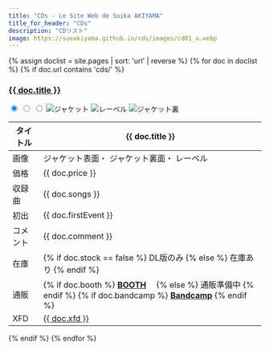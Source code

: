 ```yaml
---
title: "CDs - Le Site Web de Suika AKIYAMA"
title_for_header: "CDs"
description: "CDリスト"
image: https://sueakiyama.github.io/cds/images/cd01_a.webp
---
```

<div>
{% assign doclist = site.pages | sort: 'url' | reverse %}
  {% for doc in doclist %}
    {% if doc.url contains 'cds/' %}
      <style>
        @media screen and (min-width:450px){
          #{{ doc.name | remove: '.md' }}_jacket_b:checked ~ img.cds-first-image {
            width:0%;
            transition: all 1s;
            position: absolute;
          }
          #{{ doc.name | remove: '.md' }}_jacket_c:checked ~ img.cds-first-image {
            width:0%;
            transition: all 1s;
            position: absolute;
          }
          #{{ doc.name | remove: '.md' }}_jacket_c:checked ~ .cds-third-image {
            width:0%;
            transition: all 1s;
            position: absolute;
            transition-delay: 0.5s;
          }
          #{{ doc.name | remove: '.md' }}_jacket_c:checked ~ .cds-second-image {
            transform: rotate(720deg);
            transition: all 1.5s;
            transition-delay: 1s;
          }
        }
        @media screen and (max-width:450px){
          #{{ doc.name | remove: '.md' }}_jacket_b:checked ~ img.cds-first-image {
            opacity: 0;
            transition: all 1s;
            position: absolute;
          }
          #{{ doc.name | remove: '.md' }}_jacket_c:checked ~ img.cds-first-image {
            opacity: 0;
            transition: all 1s;
            position: absolute;
          }
          #{{ doc.name | remove: '.md' }}_jacket_c:checked ~ .cds-third-image {
            opacity: 0;
            transition: all 1s;
            position: absolute;
            transition-delay: 0.5s;
          }
          #{{ doc.name | remove: '.md' }}_jacket_c:checked ~ .cds-second-image {
            transform: rotate(720deg);
            transition: all 1.5s;
            transition-delay: 1s;
          }
        }
      </style>
      <a href="{{ doc.url | remove: '.html' }}"><h3 id="{{ doc.title }}">{{ doc.title }}</h3></a>
      <div class="song-block">
        <div class="cds-float-left">
          <input type="radio" name="{{ doc.name | remove: '.md' }}_select" id="{{ doc.name | remove: '.md' }}_jacket_a" class="non" checked>
          <input type="radio" name="{{ doc.name | remove: '.md' }}_select" id="{{ doc.name | remove: '.md' }}_jacket_b" class="non">
          <input type="radio" name="{{ doc.name | remove: '.md' }}_select" id="{{ doc.name | remove: '.md' }}_jacket_c" class="non">
          <img src="https://sueakiyama.github.io/cds/images/{{ doc.name | remove: '.md' }}_a.webp" alt="ジャケット" class="cds-first-image cds-images">
          <img src="https://sueakiyama.github.io/cds/images/{{ doc.name | remove: '.md' }}_c.webp" alt="レーベル" class="cds-second-image cds-images">
          <img src="https://sueakiyama.github.io/cds/images/{{ doc.name | remove: '.md' }}_b.webp" alt="ジャケット裏" class="cds-third-image cds-images">
        </div>
        <table class="cds-float-right">
          <thead>
            <tr>
              <th>タイトル</th>
              <th>{{ doc.title }}</th>
            </tr>
          </thead>
          <tbody>
            <tr>
              <td>画像</td>
              <td>
                <label for="{{ doc.name | remove: '.md' }}_jacket_a"><a>ジャケット表面</a></label>・
                <label for="{{ doc.name | remove: '.md' }}_jacket_b"><a>ジャケット裏面</a></label>・
                <label for="{{ doc.name | remove: '.md' }}_jacket_c"><a>レーベル</a></label>
              </td>
            </tr>
            <tr>
              <td>価格</td>
              <td>{{ doc.price }}</td>
            </tr>
            <tr>
              <td>収録曲</td>
              <td>{{ doc.songs }}</td>
            </tr>
            <tr>
              <td>初出</td>
              <td>{{ doc.firstEvent }}</td>
            </tr>
            <tr>
              <td>コメント</td>
              <td>{{ doc.comment }}</td>
            </tr>
            <tr>
              <td>在庫</td>
              <td>
                {% if doc.stock == false %}
                DL版のみ
                {% else %}
                在庫あり
                {% endif %}
              </td>
            </tr>
            <tr>
              <td>通販</td>
              <td>
                {% if doc.booth %}
                <a href="https://sueakiyama.booth.pm/items/{{ doc.booth }}" target="_blank"><b>BOOTH</b></a>　
                {% else %}
                通販準備中
                {% endif %}
                {% if doc.bandcamp %}
                <a href="{{ doc.bandcamp }}" target="_blank"><b>Bandcamp</b></a>
                {% endif %}
              </td>
            </tr>
            <tr>
              <td>XFD</td>
              <td><a href="https://nico.ms/{{ doc.xfd }}" target="_blank">{{ doc.xfd }}</a></td>
            </tr>
          </tbody>
        </table>
      </div>
    {% endif %}
  {% endfor %}
</div>
